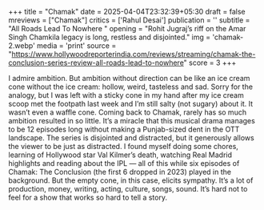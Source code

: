 +++
title = "Chamak"
date = 2025-04-04T23:32:39+05:30
draft = false
mreviews = ["Chamak"]
critics = ['Rahul Desai']
publication = ''
subtitle = "All Roads Lead To Nowhere "
opening = "Rohit Jugraj’s riff on the Amar Singh Chamkila legacy is long, restless and disjointed."
img = 'chamak-2.webp'
media = 'print'
source = "https://www.hollywoodreporterindia.com/reviews/streaming/chamak-the-conclusion-series-review-all-roads-lead-to-nowhere"
score = 3
+++

I admire ambition. But ambition without direction can be like an ice cream cone without the ice cream: hollow, weird, tasteless and sad. Sorry for the analogy, but I was left with a sticky cone in my hand after my ice cream scoop met the footpath last week and I’m still salty (not sugary) about it. It wasn’t even a waffle cone. Coming back to Chamak, rarely has so much ambition resulted in so little. It’s a miracle that this musical drama manages to be 12 episodes long without making a Punjab-sized dent in the OTT landscape. The series is disjointed and distracted, but it generously allows the viewer to be just as distracted. I found myself doing some chores, learning of Hollywood star Val Kilmer’s death, watching Real Madrid highlights and reading about the IPL — all of this while six episodes of Chamak: The Conclusion (the first 6 dropped in 2023) played in the background. But the empty cone, in this case, elicits sympathy. It’s a lot of production, money, writing, acting, culture, songs, sound. It’s hard not to feel for a show that works so hard to tell a story.
